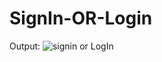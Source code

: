 # SignIn-OR-Login
Output:
![signin or LogIn](https://user-images.githubusercontent.com/96940619/152559813-ff0d5298-88a8-4e3d-8585-ac6855456354.PNG)
